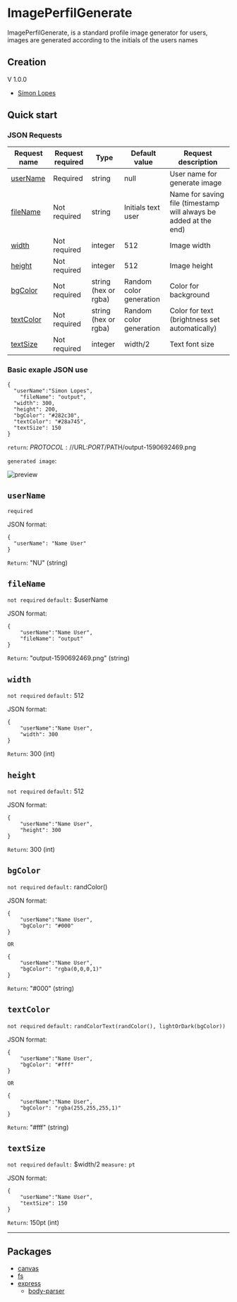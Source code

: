 # ImagePerfilGenerate
ImagePerfilGenerate, is a standard profile image generator for users, images are generated according to the initials of the users names

## Creation
V 1.0.0
- [Símon Lopes](https://www.facebook.com/lopes.nom.is)

## Quick start
### JSON Requests
|  Request name  | Request required | Type | Default value | Request description |
| ------------- | ------------- | ------------ | ------------ | ------------ |
|  [userName](#username)  |  Required  | string | null | User name for generate image |
|  [fileName](#filename)  | Not required  | string | Initials text user | Name for saving file (timestamp will always be added at the end) |
|  [width](#width)  | Not required  | integer | 512 | Image width |
|  [height](#height)  | Not required  | integer | 512 | Image height |
|  [bgColor](#bgcolor)  | Not required  | string (hex or rgba) | Random color generation | Color for background |
|  [textColor](#textcolor)  | Not required  | string (hex or rgba) | Random color generation | Color for text (brightness set automatically) |
|  [textSize](#textsize)  | Not required  | integer | width/2 | Text font size |

### Basic exaple JSON use
```
{
  "userName":"Simon Lopes",
	"fileName": "output",
  "width": 300,
  "height": 200,
  "bgColor": "#282c30",
  "textColor": "#28a745",
  "textSize": 150
}
```
`return`: $PROTOCOL://$URL:$PORT/$PATH/output-1590692469.png 

`generated image`:

![preview](https://i.ibb.co/QmJtrjn/output-1590692469.png)

## `userName`
`required`

JSON format:
```
{
  "userName": "Name User"
}
```
`Return`: "NU" (string)

## `fileName`
`not required`
`default:` $userName

JSON format:
```
{
	"userName":"Name User",
	"fileName": "output"
}
```
`Return`: "output-1590692469.png" (string)

## `width`
`not required`
`default:` 512

JSON format:
```
{
	"userName":"Name User",
	"width": 300
}
```
`Return`: 300 (int)

## `height`
`not required`
`default:` 512

JSON format:
```
{
	"userName":"Name User",
	"height": 300
}
```
`Return`: 300 (int)

## `bgColor`
`not required`
`default:` randColor()

JSON format:
```
{
	"userName":"Name User",
	"bgColor": "#000"
}

OR

{
	"userName":"Name User",
	"bgColor": "rgba(0,0,0,1)"
}
```
`Return`: "#000" (string)

## `textColor`
`not required`
`default:` `randColorText(randColor(), lightOrDark(bgColor))`

JSON format:
```
{
	"userName":"Name User",
	"bgColor": "#fff"
}

OR

{
	"userName":"Name User",
	"bgColor": "rgba(255,255,255,1)"
}
```
`Return`: "#fff" (string)

## `textSize`
`not required`
`default:` $width/2
`measure:` `pt`

JSON format:
```
{
	"userName":"Name User",
	"textSize": 150
}
```
`Return`: 150pt (int)

----------------------------------------
## Packages
- [canvas](https://github.com/Automattic/node-canvas)
- [fs](https://nodejs.org/api/fs.html)
- [express](https://github.com/expressjs/express)
  * [body-parser](https://github.com/expressjs/body-parser)
